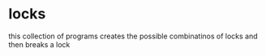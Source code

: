 # locks
this collection of programs creates the possible combinatinos of locks and then breaks a lock 
